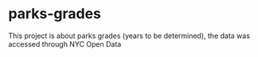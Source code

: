 # parks-grades
This project is about parks grades (years to be determined), the data was accessed through NYC Open Data
